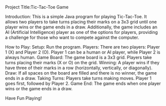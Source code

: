 Project Title:Tic-Tac-Toe Game

Introduction:
This is a simple Java program for playing Tic-Tac-Toe. It allows two players to take turns placing their marks on a 3x3 grid until one player wins or the game ends in a draw. Additionally,
the game includes an AI (Artificial Intelligence) player as one of the options for players, providing a challenge for those who want to compete against the computer.

How to Play:
Setup: Run the program.
Players: There are two players: Player 1 (X) and Player 2 (O). Player 1 can be a human or AI player, while Player 2 is always human.
Game Board: The game board is a 3x3 grid. Players take turns placing their marks (X or O) on the grid.
Winning: A player wins if they have three of their marks in a row (horizontally, vertically, or diagonally).
Draw: If all spaces on the board are filled and there is no winner, the game ends in a draw.
Taking Turns: Players take turns making moves. Player 1 goes first, followed by Player 2.
Game End: The game ends when one player wins or the game ends in a draw.

Have Fun Playing!
